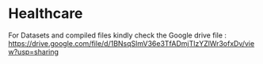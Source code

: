 # Healthcare







For Datasets and compiled files kindly check the Google drive file : https://drive.google.com/file/d/1BNsqSlmV36e3TfADmjTlzYZlWr3ofxDv/view?usp=sharing
